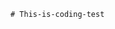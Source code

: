     # This-is-coding-test
       
  
     
 
    
      
            
                 
                           
                    
                     
        
                  
             
              
          
      
    
